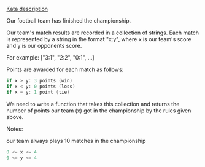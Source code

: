 [Kata description](https://www.codewars.com/kata/5bb904724c47249b10000131/go)

Our football team has finished the championship.

Our team's match results are recorded in a collection of strings. Each match is represented by a string in the format "x:y", where x is our team's score and y is our opponents score.

For example: ["3:1", "2:2", "0:1", ...]

Points are awarded for each match as follows:

```go
if x > y: 3 points (win)
if x < y: 0 points (loss)
if x = y: 1 point (tie)
```

We need to write a function that takes this collection and returns the number of points our team (x) got in the championship by the rules given above.

Notes:

our team always plays 10 matches in the championship

```go
0 <= x <= 4
0 <= y <= 4
```

